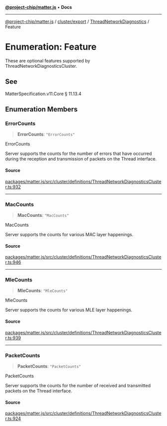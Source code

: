 [**@project-chip/matter.js**](../../../../../README.md) • **Docs**

***

[@project-chip/matter.js](../../../../../modules.md) / [cluster/export](../../../README.md) / [ThreadNetworkDiagnostics](../README.md) / Feature

# Enumeration: Feature

These are optional features supported by ThreadNetworkDiagnosticsCluster.

## See

MatterSpecification.v11.Core § 11.13.4

## Enumeration Members

### ErrorCounts

> **ErrorCounts**: `"ErrorCounts"`

ErrorCounts

Server supports the counts for the number of errors that have occurred during the reception and transmission
of packets on the Thread interface.

#### Source

[packages/matter.js/src/cluster/definitions/ThreadNetworkDiagnosticsCluster.ts:932](https://github.com/project-chip/matter.js/blob/7a8cbb56b87d4ccf34bec5a9a95ab40a1711324f/packages/matter.js/src/cluster/definitions/ThreadNetworkDiagnosticsCluster.ts#L932)

***

### MacCounts

> **MacCounts**: `"MacCounts"`

MacCounts

Server supports the counts for various MAC layer happenings.

#### Source

[packages/matter.js/src/cluster/definitions/ThreadNetworkDiagnosticsCluster.ts:946](https://github.com/project-chip/matter.js/blob/7a8cbb56b87d4ccf34bec5a9a95ab40a1711324f/packages/matter.js/src/cluster/definitions/ThreadNetworkDiagnosticsCluster.ts#L946)

***

### MleCounts

> **MleCounts**: `"MleCounts"`

MleCounts

Server supports the counts for various MLE layer happenings.

#### Source

[packages/matter.js/src/cluster/definitions/ThreadNetworkDiagnosticsCluster.ts:939](https://github.com/project-chip/matter.js/blob/7a8cbb56b87d4ccf34bec5a9a95ab40a1711324f/packages/matter.js/src/cluster/definitions/ThreadNetworkDiagnosticsCluster.ts#L939)

***

### PacketCounts

> **PacketCounts**: `"PacketCounts"`

PacketCounts

Server supports the counts for the number of received and transmitted packets on the Thread interface.

#### Source

[packages/matter.js/src/cluster/definitions/ThreadNetworkDiagnosticsCluster.ts:924](https://github.com/project-chip/matter.js/blob/7a8cbb56b87d4ccf34bec5a9a95ab40a1711324f/packages/matter.js/src/cluster/definitions/ThreadNetworkDiagnosticsCluster.ts#L924)
